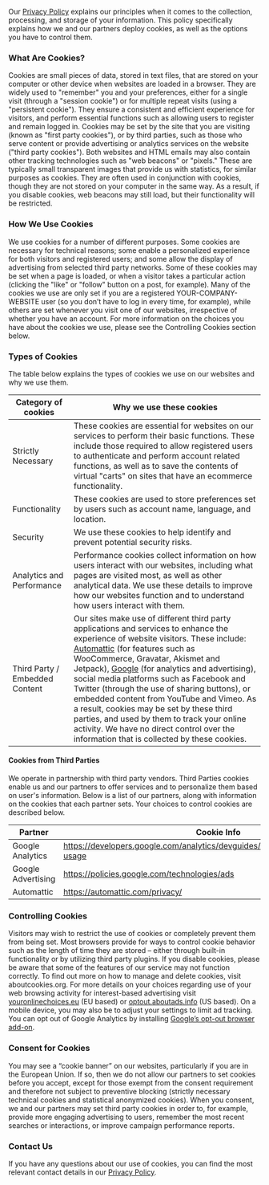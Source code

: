 Our [Privacy Policy](YOUR-PRIVACY-POLICY-URL) explains our principles when it comes to the collection, processing, and storage of your information. This policy specifically explains how we and our partners deploy cookies, as well as the options you have to control them.

### What Are Cookies?

Cookies are small pieces of data, stored in text files, that are stored on your computer or other device when websites are loaded in a browser. They are widely used to "remember" you and your preferences, either for a single visit (through a "session cookie") or for multiple repeat visits (using a "persistent cookie"). They ensure a consistent and efficient experience for visitors, and perform essential functions such as allowing users to register and remain logged in. Cookies may be set by the site that you are visiting (known as "first party cookies"), or by third parties, such as those who serve content or provide advertising or analytics services on the website ("third party cookies"). Both websites and HTML emails may also contain other tracking technologies such as "web beacons" or "pixels." These are typically small transparent images that provide us with statistics, for similar purposes as cookies. They are often used in conjunction with cookies, though they are not stored on your computer in the same way. As a result, if you disable cookies, web beacons may still load, but their functionality will be restricted.

### **How We Use Cookies**

We use cookies for a number of different purposes. Some cookies are necessary for technical reasons; some enable a personalized experience for both visitors and registered users; and some allow the display of advertising from selected third party networks. Some of these cookies may be set when a page is loaded, or when a visitor takes a particular action (clicking the "like" or "follow" button on a post, for example). Many of the cookies we use are only set if you are a registered YOUR-COMPANY-WEBSITE user (so you don’t have to log in every time, for example), while others are set whenever you visit one of our websites, irrespective of whether you have an account. For more information on the choices you have about the cookies we use, please see the Controlling Cookies section below.

### **Types of Cookies**

The table below explains the types of cookies we use on our websites and why we use them.

|Category of cookies|Why we use these cookies|
|---|---|
|Strictly Necessary|These cookies are essential for websites on our services to perform their basic functions. These include those required to allow registered users to authenticate and perform account related functions, as well as to save the contents of virtual "carts" on sites that have an ecommerce functionality.|
|Functionality|These cookies are used to store preferences set by users such as account name, language, and location.|
|Security|We use these cookies to help identify and prevent potential security risks.|
|Analytics and Performance|Performance cookies collect information on how users interact with our websites, including what pages are visited most, as well as other analytical data. We use these details to improve how our websites function and to understand how users interact with them.|
|Third Party / Embedded Content|Our sites make use of different third party applications and services to enhance the experience of website visitors. These include: [Automattic](https://automattic.com/) (for features such as WooCommerce, Gravatar, Akismet and Jetpack), [Google](https://google.com/) (for analytics and advertising), social media platforms such as Facebook and Twitter (through the use of sharing buttons), or embedded content from YouTube and Vimeo. As a result, cookies may be set by these third parties, and used by them to track your online activity. We have no direct control over the information that is collected by these cookies.|

#### **Cookies from Third Parties**

We operate in partnership with third party vendors. Third Parties cookies enable us and our partners to offer services and to personalize them based on user's information. Below is a list of our partners, along with information on the cookies that each partner sets. Your choices to control cookies are described below.

|Partner|Cookie Info|
|--- |--- |
|Google Analytics|https://developers.google.com/analytics/devguides/collection/analyticsjs/cookie-usage|
|Google Advertising|https://policies.google.com/technologies/ads|
|Automattic|https://automattic.com/privacy/|

### Controlling Cookies

Visitors may wish to restrict the use of cookies or completely prevent them from being set. Most browsers provide for ways to control cookie behavior such as the length of time they are stored – either through built-in functionality or by utilizing third party plugins. If you disable cookies, please be aware that some of the features of our service may not function correctly. To find out more on how to manage and delete cookies, visit aboutcookies.org. For more details on your choices regarding use of your web browsing activity for interest-based advertising visit [youronlinechoices.eu](http://youronlinechoices.eu) (EU based) or [optout.aboutads.info](http://optout.aboutads.info) (US based). On a mobile device, you may also be to adjust your settings to limit ad tracking.   You can opt out of Google Analytics by installing [Google’s opt-out browser add-on](https://tools.google.com/dlpage/gaoptout).

### Consent for Cookies

You may see a “cookie banner” on our websites, particularly if you are in the European Union. If so, then we do not allow our partners to set cookies before you accept, except for those exempt from the consent requirement and therefore not subject to preventive blocking (strictly necessary technical cookies and statistical anonymized cookies). When you consent, we and our partners may set third party cookies in order to, for example, provide more engaging advertising to users, remember the most recent searches or interactions, or improve campaign performance reports.

### Contact Us

If you have any questions about our use of cookies, you can find the most relevant contact details in our [Privacy Policy](YOUR-PRIVACY-POLICY-URL).
